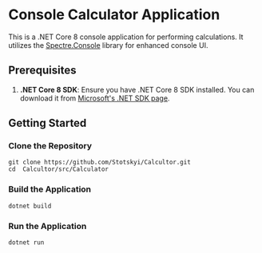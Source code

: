 # Console Calculator Application

This is a .NET Core 8 console application for performing calculations. It utilizes the [Spectre.Console](https://spectresystems.github.io/spectre.console/) library for enhanced console UI.

## Prerequisites

1. **.NET Core 8 SDK**: Ensure you have .NET Core 8 SDK installed. You can download it from [Microsoft's .NET SDK page](https://dotnet.microsoft.com/download).


## Getting Started

### Clone the Repository
```
git clone https://github.com/Stotskyi/Calcultor.git
cd  Calcultor/src/Calculator
```

### Build the Application
```
dotnet build
```

### Run the Application
```
dotnet run
```

